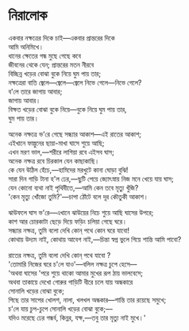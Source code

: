 # নিরালোক

একবার নক্ষত্রের দিকে চাই—একবার প্রান্তরের দিকে  
আমি অনিমিখে।  
ধানের ক্ষেতের গন্ধ মুছে গেছে কবে  
জীবনের থেকে যেন; প্রান্তরের মতন নীরবে  
বিচ্ছিন্ন খড়ের বোঝা বুকে নিয়ে ঘুম পায় তার;  
নক্ষত্রেরা বাতি জ্বেলে—জ্বেলে—জ্বেলে নিভে গেলে—নিভে গেলে?  
ব'লে তারে জাগায় আবার;  
জাগায় আবার।  
বিক্ষত খড়ের বোঝা বুকে নিয়ে—বুকে নিয়ে ঘুম পায় তার,  
ঘুম পায় তার।

অনেক নক্ষত্রে ভ'রে গেছে সন্ধ্যার আকাশ—এই রাতের আকাশ;  
এইখানে ফাল্গুনের ছায়া-মাখা ঘাসে শুয়ে আছি;  
এখন মরণ ভাল,—শরীরে লাগিয়া রবে এইসব ঘাস;  
অনেক নক্ষত্র রবে চিরকাল যেন কাছাকাছি।  
কে যেন উঠিল হেঁচে,—হামিদের মরখুটে কানা ঘোড়া বুঝি!  
সারা দিন গাড়ি টানা হ'ল ঢের,—ছুটি পেয়ে জ্যোৎস্নায় নিজ মনে খেয়ে যায় ঘাস;  
যেন কোনো ব্যথা নাই পৃথিবীতে,—আমি কেন তবে মৃত্যু খুঁজি?  
'কেন মৃত্যু খোঁজো তুমি?'—চাপা ঠোঁটে বলে দূর কৌতুকী আকাশ।

ঝাউফলে ঘাস ভ'রে—এখানে ঝাউয়ের নিচে শুয়ে আছি ঘাসের উপরে;  
কাশ আর চোরকাটা ছেড়ে দিয়ে ফড়িং চলিয়া গেছে ঘরে।  
সন্ধ্যার নক্ষত্র, তুমি বলো দেখি কোন্‌ পথে কোন ঘরে যাবো!  
কোথায় উদ্যম নাই, কোথায় আবেগ নাই,—চিন্তা স্বপ্ন ভুলে গিয়ে শান্তি আমি পাবো?

রাতের নক্ষত্র, তুমি বলো দেখি কোন্‌ পথে যাবো ?  
'তোমারি নিজের ঘরে চ'লে যাও'—বলিল নক্ষত্র চুপে হেসে—  
'অথবা ঘাসের 'পরে শুয়ে থাকো আমার মুখের রূপ ঠায় ভালবেসে;  
অথবা তাকায়ে দেখো গোরুর গাড়িটি ধীরে চলে যায় অন্ধকারে  
সোনালি খড়ের বোঝা বুকে;  
পিছে তার সাপের খোলশ, নালা, খলখল অন্ধকার—শান্তি তার রয়েছে সমুখে;  
চ'লে যায় চুপ-চুপে সোনালি খড়ের বোঝা বুকে;—  
যদিও মরেছে ঢের গন্ধর্ব, কিন্নর, যক্ষ,—তবু তার মৃত্যু নাই মুখে।'

